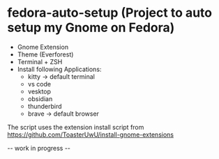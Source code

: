 # fedora-auto-setup (Project to auto setup my Gnome on Fedora)
- Gnome Extension
- Theme (Everforest)
- Terminal + ZSH
- Install following Applications:
    - kitty -> default terminal
    - vs code
    - vesktop
    - obsidian
    - thunderbird
    - brave -> default browser

The script uses the extension install script from https://github.com/ToasterUwU/install-gnome-extensions


-- work in progress --
